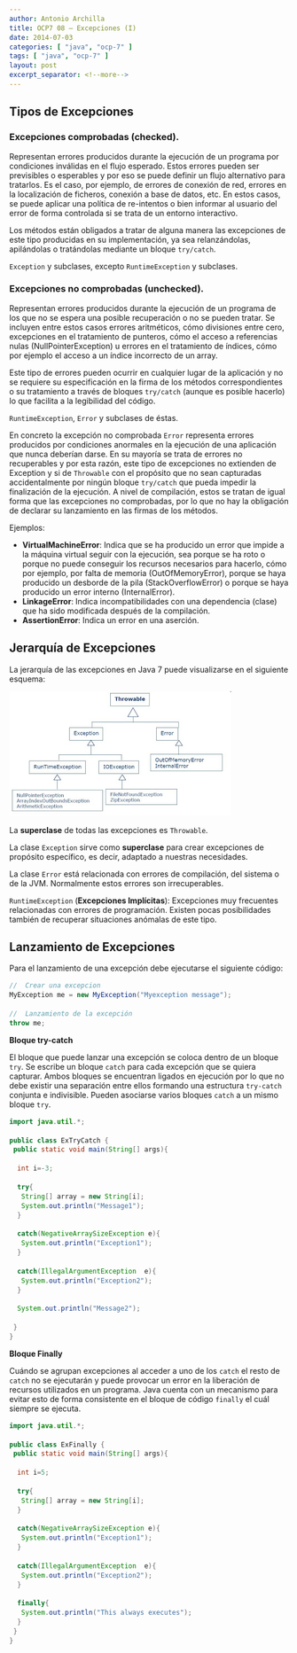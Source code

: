 ```yaml
---
author: Antonio Archilla
title: OCP7 08 – Excepciones (I)
date: 2014-07-03
categories: [ "java", "ocp-7" ]
tags: [ "java", "ocp-7" ]
layout: post
excerpt_separator: <!--more-->
---
```


## Tipos de Excepciones

### Excepciones comprobadas (checked).

Representan errores producidos durante la ejecución de un programa por condiciones inválidas en el flujo esperado. 
Estos errores pueden ser previsibles o esperables y por eso se puede definir un flujo alternativo para tratarlos. 
Es el caso, por ejemplo, de errores de conexión de red, errores en la localización de ficheros, conexión a base de datos, etc. 
En estos casos, se puede aplicar una política de re-intentos o bien informar al usuario del error de forma controlada si se trata de un entorno interactivo.

Los métodos están obligados a tratar de alguna manera las excepciones de este tipo producidas en su implementación, ya sea relanzándolas, apilándolas o tratándolas mediante un bloque `try/catch`.

`Exception` y subclases, excepto `RuntimeException` y subclases.

### Excepciones no comprobadas (unchecked).

Representan errores producidos durante la ejecución de un programa de los que no se espera una posible recuperación o no se pueden tratar. 
Se incluyen entre estos casos errores aritméticos, cómo divisiones entre cero, excepciones en el tratamiento de punteros, 
cómo el acceso a referencias nulas (NullPointerException) u errores en el tratamiento de índices, cómo por ejemplo el acceso a un índice incorrecto de un array.

Este tipo de errores pueden ocurrir en cualquier lugar de la aplicación y no se requiere su especificación en la firma de los métodos correspondientes o su tratamiento 
a través de bloques `try/catch` (aunque es posible hacerlo) lo que facilita a la legibilidad del código.

`RuntimeException`, `Error` y subclases de éstas.

En concreto la excepción no comprobada `Error` representa errores producidos por condiciones anormales en la ejecución de una aplicación que nunca deberían darse. 
En su mayoría se trata de errores no recuperables y por esta razón, este tipo de excepciones no extienden de Exception y si de `Throwable` con el propósito que no sean capturadas accidentalmente 
por ningún bloque `try/catch` que pueda impedir la finalización de la ejecución. A nivel de compilación, estos se tratan de igual forma que las excepciones no comprobadas, 
por lo que no hay la obligación de declarar su lanzamiento en las firmas de los métodos.

Ejemplos:

* **VirtualMachineError**: Indica que se ha producido un error que impide a la máquina virtual seguir con la ejecución, sea porque se ha roto o porque no puede conseguir los recursos necesarios para hacerlo, cómo por ejemplo, por falta de memoria (OutOfMemoryError), porque se haya producido un desborde de la pila (StackOverflowError) o porque se haya producido un error interno (InternalError).
* **LinkageError**: Indica incompatibilidades con una dependencia (clase) que ha sido modificada después de la compilación.
* **AssertionError**: Indica un error en una aserción.

## Jerarquía de Excepciones

La jerarquía de las excepciones en Java 7 puede visualizarse en el siguiente esquema:

![](/assets/posts/java/ocp-7/2014-07-03-ocp7_excepciones_1_fig1.png)

La **superclase** de todas las excepciones es `Throwable`.

La clase `Exception` sirve como **superclase** para crear excepciones de propósito específico, es decir, adaptado a nuestras necesidades.

La clase `Error` está relacionada con errores de compilación, del sistema o de la JVM. Normalmente estos errores son irrecuperables.

`RuntimeException` (**Excepciones Implícitas**): Excepciones muy frecuentes relacionadas con errores de programación. Existen pocas posibilidades también de recuperar situaciones anómalas de este tipo.

## Lanzamiento de Excepciones

Para el lanzamiento de una excepción debe ejecutarse el siguiente código:

```java
//  Crear una excepcion
MyException me = new MyException("Myexception message");
 
//  Lanzamiento de la excepción
throw me;
```

**Bloque try-catch**

El bloque que puede lanzar una excepción se coloca dentro de un bloque `try`. Se escribe un bloque `catch` para cada excepción que se quiera capturar. 
Ambos bloques se encuentran ligados en ejecución por lo que no debe existir una separación entre ellos formando una estructura `try-catch` conjunta e indivisible. 
Pueden asociarse varios bloques `catch` a un mismo bloque `try`.

```java
import java.util.*;
 
public class ExTryCatch {
 public static void main(String[] args){
   
  int i=-3;
   
  try{
   String[] array = new String[i];
   System.out.println("Message1");
  }
   
  catch(NegativeArraySizeException e){
   System.out.println("Exception1");
  }
   
  catch(IllegalArgumentException  e){
   System.out.println("Exception2");
  }
   
  System.out.println("Message2");
   
 }
}
```

**Bloque Finally**

Cuándo se agrupan excepciones al acceder a uno de los `catch` el resto de `catch` no se ejecutarán y puede provocar un error en la liberación de recursos utilizados en un programa. 
Java cuenta con un mecanismo para evitar esto de forma consistente en el bloque de código `finally` el cuál siempre se ejecuta.

```java
import java.util.*;
 
public class ExFinally {
 public static void main(String[] args){
   
  int i=5;
   
  try{
   String[] array = new String[i];
  }
   
  catch(NegativeArraySizeException e){
   System.out.println("Exception1");
  }
   
  catch(IllegalArgumentException  e){
   System.out.println("Exception2");
  }
   
  finally{
   System.out.println("This always executes");
  } 
 }
}
```

